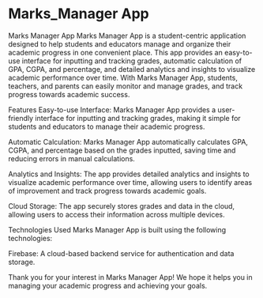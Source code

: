 # Marks_Manager App
Marks Manager App
Marks Manager App is a student-centric application designed to help students and educators manage and organize their academic progress in one convenient place. This app provides an easy-to-use interface for inputting and tracking grades, automatic calculation of GPA, CGPA, and percentage, and detailed analytics and insights to visualize academic performance over time. With Marks Manager App, students, teachers, and parents can easily monitor and manage grades, and track progress towards academic success.

Features
Easy-to-use Interface: Marks Manager App provides a user-friendly interface for inputting and tracking grades, making it simple for students and educators to manage their academic progress.

Automatic Calculation: Marks Manager App automatically calculates GPA, CGPA, and percentage based on the grades inputted, saving time and reducing errors in manual calculations.

Analytics and Insights: The app provides detailed analytics and insights to visualize academic performance over time, allowing users to identify areas of improvement and track progress towards academic goals.

Cloud Storage: The app securely stores grades and data in the cloud, allowing users to access their information across multiple devices.

Technologies Used
Marks Manager App is built using the following technologies:

Firebase: A cloud-based backend service for authentication and data storage.

Thank you for your interest in Marks Manager App! We hope it helps you in managing your academic progress and achieving your goals.
